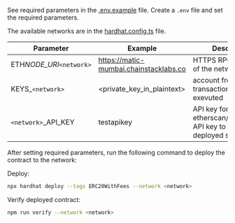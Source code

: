 See required parameters in the [.env.example](.env.example) file.
Create a `.env` file and set the required parameters.

The available networks are in the [hardhat.config.ts](hardhat.config.ts) file.

| Parameter                | Example                                | Description                                             |
| ------------------------ | -------------------------------------- | ------------------------------------------------------- |
| ETH*NODE_URI*`<network>` | https://matic-mumbai.chainstacklabs.co | HTTPS RPC endpoint of the network                       |
| KEYS\_`<network>`        | <private_key_in_plaintext>             | account from which the transactions are exevuted        |
| `<network>`\_API_KEY     | testapikey                             | API key for etherscan/polygonscan API key to verify deployed source code |

After setting required parameters, run the following command to deploy the contract to the network:

Deploy:

```bash
npx hardhat deploy --tags ERC20WithFees --network <network>
```

Verify deployed contract:

```bash
npm run verify --network <network>
```

